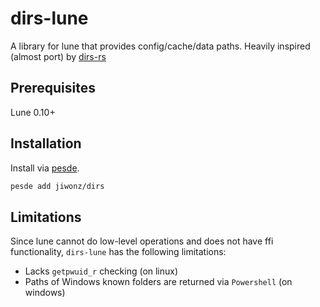 # dirs-lune
A library for lune that provides config/cache/data paths. Heavily inspired (almost port) by [dirs-rs](https://github.com/dirs-dev/dirs-rs)

## Prerequisites
Lune 0.10+

## Installation
Install via [pesde](https://pesde.daimond113.com/packages/jiwonz/dirs).
```sh
pesde add jiwonz/dirs
```

## Limitations
Since lune cannot do low-level operations and does not have ffi functionality, `dirs-lune` has the following limitations:
- Lacks `getpwuid_r` checking (on linux)
- Paths of Windows known folders are returned via `Powershell` (on windows)
